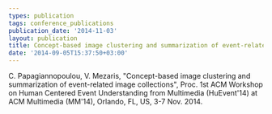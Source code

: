 ```yaml
---
types: publication
tags: conference_publications
publication_date: '2014-11-03'
layout: publication
title: Concept-based image clustering and summarization of event-related image collections
date: '2014-09-05T15:37:50+03:00'
---
```

<p>C. Papagiannopoulou, V. Mezaris, "Concept-based image clustering and summarization of event-related image collections", Proc. 1st ACM Workshop on Human Centered Event Understanding from Multimedia (HuEvent'14) at ACM Multimedia (MM'14), Orlando, FL, US, 3-7 Nov. 2014.</p>
